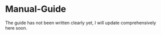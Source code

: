 # Manual-Guide
The guide has not been written clearly yet, I will update comprehensively here soon.
